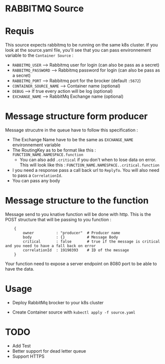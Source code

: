 # RABBITMQ Source

# Requis
This source expects rabbitmq to be running on the same k8s cluster. If you look at the source.yaml file, you'll see that you can pass environnement variable to the `Container Source` : 
- `RABBITMQ_USER`           --> Rabbitmq user for login (can also be pass as a secret)
- `RABBITMQ_PASSWORD`       --> Rabbitmq password for login (can also be pass as a secret)
- `RABBITMQ_PORT`           --> Rabbitmq port for the brocker (default `:5672`)
- `CONTAINER_SOURCE_NAME`   --> Container name (optional)
- `DEBUG`                   --> If true every action will be log (optional)
- `EXCHANGE_NAME`           --> RabbitMq Exchange name (optional)

# Message structure form producer
Message strucutre in the queue have to follow this specification :
- The Exchange Name have to be the same as `EXCHANGE_NAME` environnement variable
- The RoutingKey as to be format like this : `FUNCTION_NAME.NAMESPACE.function`
    - You can also add `.critical` if you don't when to lose data on error. This will look like this :  `FUNCTION_NAME.NAMESPACE..critical.function`
- I you need a response pass a call back url to `ReplyTo`. You will also need to pass a `CorrelationId`.
- You can pass any body

# Message structure to the function
Message send to you knative function will be done with http. This is the POST structure that will be passing to you function : 
````
    {
        owner          : "producer"  # Producer name
        body           : {}          # Message Body
        critical       : false       # true if the message is critical and you need to have a fall back on error
        correlationId  : 19190393    # ID of the message
    }
````
Your function need to expose a server endpoint on 8080 port to be able to have the data.

# Usage
- Deploy RabbitMq brocker to your k8s cluster

- Create Container source with `kubectl apply -f source.yaml`

# TODO 
  - Add Test
  - Better support for dead letter queue
  - Support HTTPS